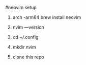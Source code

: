 #neovim setup

1. arch -arm64 brew install neovim

2. nvim —version

3. cd ~/.config

4. mkdir nvim

5. clone this repo
